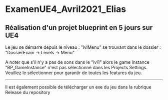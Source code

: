 # ExamenUE4_Avril2021_Elias
 Réalisation d'un projet blueprint en 5 jours sur UE4
 -------------------------------------------------------
Le jeu se démarre depuis le niveau : "lvlMenu" se trouvant dans le dossier : "DossierExam -> Levels -> Menu"

A noter que s'il n'y a pas de sons dans le "lvl1" alors le game Instance "BP_GameInstance" n'est pas sélectionné dans les Projects Settings. Veuillez le sélectionner pour garantir de toutes les features du jeu.

-------------------------------------------------------
Il est également possible de télécharger un exe du jeu dans la rubrique Release du repository

